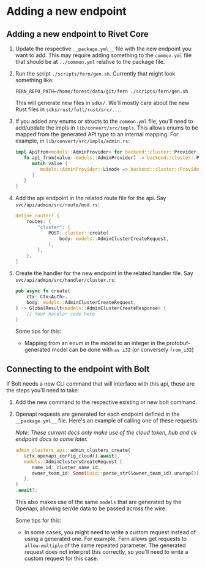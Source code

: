 # Adding a new endpoint

## Adding a new endpoint to Rivet Core

1. Update the respective `__package.yml__` file with the new endpoint you want
   to add. This may require adding something to the `common.yml` file that
   should be at `../common.yml` relative to the package file.

1. Run the script `./scripts/fern/gen.sh`. Currently that might look something
   like:

    `FERN_REPO_PATH=/home/forest/data/git/fern ./scripts/fern/gen.sh`

    This will generate new files in `sdks/`. We'll mostly care about the new Rust
    files in `sdks/rust/full/rust/src/...`.

1. If you added any enums or structs to the `common.yml` file, you'll need to
   add/update the impls in `lib/convert/src/impls`. This allows enums to be
   mapped from the generated API type to an internal mapping. For example, in
   `lib/convert/src/impls/admin.rs`:

    ```rust
    impl ApiFrom<models::AdminProvider> for backend::cluster::Provider {
       fn api_from(value: models::AdminProvider) -> backend::cluster::Provider {
          match value {
             models::AdminProvider::Linode => backend::cluster::Provider::Linode,
          }
       }
    }
    ```

1. Add the api endpoint in the related route file for the api. Say
   `svc/api/admin/src/route/mod.rs`:

    ```rust
    define_router! {
        routes: {
            "cluster": {
                POST: cluster::create(
                    body: models::AdminClusterCreateRequest,
                ),
            },
        },
    }
    ```

1. Create the handler for the new endpoint in the related handler file. Say
   `svc/api/admin/src/handler/cluster.rs`:

    ```rust
    pub async fn create(
        ctx: Ctx<Auth>,
        body: models::AdminClusterCreateRequest,
    ) -> GlobalResult<models::AdminClusterCreateResponse> {
        // Your handler code here
    }
    ```

    Some tips for this:

    - Mapping from an enum in the model to an integer in the protobuf-generated
      model can be done with `as i32` (or conversely `from_i32`)

## Connecting to the endpoint with Bolt

If Bolt needs a new CLI command that will interface with this api, these are the
steps you'll need to take:

1. Add the new command to the respective existing or new bolt command.

1. Openapi requests are generated for each endpoint defined in the
   `__package.yml__` file. Here's an example of calling one of these requests:

    _Note: These current docs only make use of the cloud token, hub and cli
    endpoint docs to come later._

    ```rust
    admin_clusters_api::admin_clusters_create(
       &ctx.openapi_config_cloud().await?,
       models::AdminClustersCreateRequest {
          name_id: cluster_name_id,
          owner_team_id: Some(Uuid::parse_str(&owner_team_id).unwrap()),
       },
    )
    .await?;
    ```

    This also makes use of the same `models` that are generated by the Openapi,
    allowing ser/de data to be passed across the wire.

    Some tips for this:

    - In some cases, you might need to write a custom request instead of using a
      generated one. For example, Fern allows get requests to `allow-multiple` of
      the same repeated parameter. The generated request does not interpret this
      correctly, so you'll need to write a custom request for this case.
